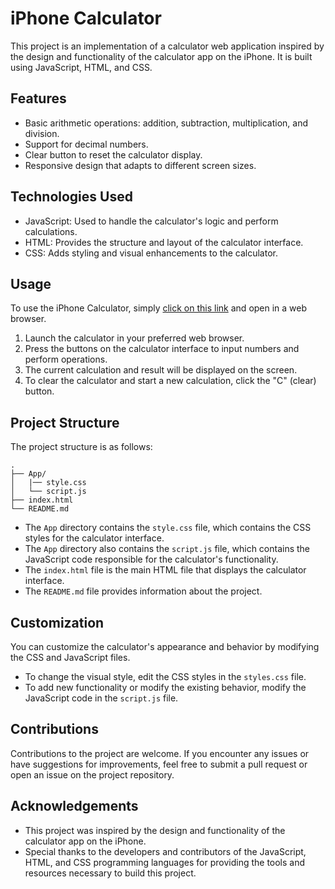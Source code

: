 # iPhone Calculator

This project is an implementation of a calculator web application inspired by the design and functionality of the calculator app on the iPhone. It is built using JavaScript, HTML, and CSS.

## Features

- Basic arithmetic operations: addition, subtraction, multiplication, and division.
- Support for decimal numbers.
- Clear button to reset the calculator display.
- Responsive design that adapts to different screen sizes.

## Technologies Used

- JavaScript: Used to handle the calculator's logic and perform calculations.
- HTML: Provides the structure and layout of the calculator interface.
- CSS: Adds styling and visual enhancements to the calculator.

## Usage

To use the iPhone Calculator, simply [click on this link](https://mekanhaji.github.io/iPhone-Calculator/) and open in a web browser.

1. Launch the calculator in your preferred web browser.
2. Press the buttons on the calculator interface to input numbers and perform operations.
3. The current calculation and result will be displayed on the screen.
4. To clear the calculator and start a new calculation, click the "C" (clear) button.

## Project Structure

The project structure is as follows:

```
.
├── App/
│   |── style.css
│   └── script.js
├── index.html
└── README.md
```

- The `App` directory contains the `style.css` file, which contains the CSS styles for the calculator interface.
- The `App` directory also contains the `script.js` file, which contains the JavaScript code responsible for the calculator's functionality.
- The `index.html` file is the main HTML file that displays the calculator interface.
- The `README.md` file provides information about the project.

## Customization

You can customize the calculator's appearance and behavior by modifying the CSS and JavaScript files.

- To change the visual style, edit the CSS styles in the `styles.css` file.
- To add new functionality or modify the existing behavior, modify the JavaScript code in the `script.js` file.

## Contributions

Contributions to the project are welcome. If you encounter any issues or have suggestions for improvements, feel free to submit a pull request or open an issue on the project repository.

## Acknowledgements

- This project was inspired by the design and functionality of the calculator app on the iPhone.
- Special thanks to the developers and contributors of the JavaScript, HTML, and CSS programming languages for providing the tools and resources necessary to build this project.
